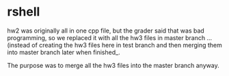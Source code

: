 # rshell

hw2 was originally all in one cpp file, but the grader said that was bad programming, 
so we replaced it with all the hw3 files in master branch 
...(instead of creating the hw3 files here in test branch and then merging them into master branch later when finished_.

The purpose was to merge all the hw3 files into the master branch anyway.
